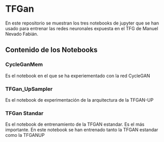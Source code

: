 # TFGan
En este repositorio se muestran los tres notebooks de jupyter que se han usado para entrenar las redes neuronales expuesta en el TFG de Manuel Nevado Fabián.

## Contenido de los Notebooks
   ### CycleGanMem
 Es el notebook en el que se ha experiementado con la red CycleGAN
   ### TFGan_UpSampler
 Es el notebook de experimentación de la arquitectura de la TFGAN-UP
   ### TFGan Standar
 Es el notebook de entrenamiento de la TFGAN estandar. Es el más importante. En este notebook se han entrenado tanto la TFGAN estandar como la TFGANUP
  
